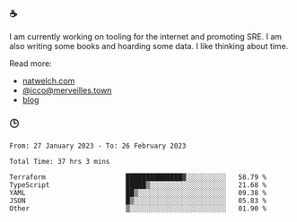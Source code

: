 ### ☕

I am currently working on tooling for the internet and promoting SRE. I am also writing some books and hoarding some data. I like thinking about time. 

Read more:

 - [natwelch.com](https://natwelch.com)
 - [@icco@merveilles.town](https://merveilles.town/@icco)
 - [blog](https://writing.natwelch.com)

### 🕒

<!--START_SECTION:waka-->

```text
From: 27 January 2023 - To: 26 February 2023

Total Time: 37 hrs 3 mins

Terraform                    ██████████████▓░░░░░░░░░░   58.79 %
TypeScript                   █████▒░░░░░░░░░░░░░░░░░░░   21.68 %
YAML                         ██▒░░░░░░░░░░░░░░░░░░░░░░   09.38 %
JSON                         █▒░░░░░░░░░░░░░░░░░░░░░░░   05.83 %
Other                        ▒░░░░░░░░░░░░░░░░░░░░░░░░   01.90 %
```

<!--END_SECTION:waka-->
